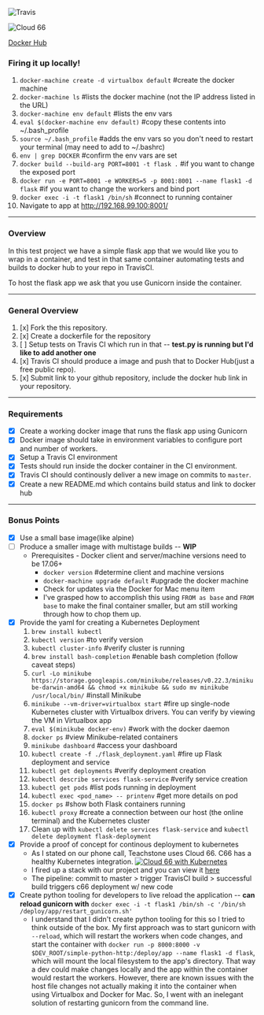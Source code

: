 ![Travis](https://travis-ci.org/morganwalker/simple-python-http.svg?branch=master)

![Cloud 66](https://app.cloud66.com/stacks/badge/083e4abfe0e2a12ef2add83920d2793e.svg)

[Docker Hub](https://hub.docker.com/r/jmorganwalker/simple-python-http/)

### Firing it up locally!

1. `docker-machine create -d virtualbox default` #create the docker machine
2. `docker-machine ls` #lists the docker machine (not the IP address listed in the URL)
3. `docker-machine env default` #lists the env vars
4. `eval $(docker-machine env default)`  #copy these contents into ~/.bash_profile
5. `source ~/.bash_profile` #adds the env vars so you don't need to restart your terminal (may need to add to ~/.bashrc)
6. `env | grep DOCKER` #confirm the env vars are set
7. `docker build --build-arg PORT=8001 -t flask .` #if you want to change the exposed port
8. `docker run -e PORT=8001 -e WORKERS=5 -p 8001:8001 --name flask1 -d flask` #if you want to change the workers and bind port
9. `docker exec -i -t flask1 /bin/sh` #connect to running container
10. Navigate to app at http://192.168.99.100:8001/
***

### Overview

In this test project we have a simple flask app that we would like you to wrap in a container, and test in that same container
automating tests and builds to docker hub to your repo in TravisCI.

To host the flask app we ask that you use Gunicorn inside the container.
***

### General Overview

 1. [x] Fork the this repository.
 2. [x] Create a dockerfile for the repository
 3. [ ] Setup tests on Travis CI which run in that -- **test.py is running but I'd like to add another one**
 4. [x] Travis CI should produce a image and push that to Docker Hub(just a free public repo).
 5. [x] Submit link to your github repository, include the docker hub link in your repository.
***

### Requirements

 * [x] Create a working docker image that runs the flask app using Gunicorn
 * [x] Docker image should take in environment variables to configure port and number of workers.
 * [x] Setup a Travis CI environment
 * [x] Tests should run inside the docker container in the CI environment.
 * [x] Travis CI should continously deliver a new image on commits to `master`.
 * [x] Create a new README.md which contains build status and link to docker hub
***

### Bonus Points

 * [x] Use a small base image(like alpine)
 * [ ] Produce a smaller image with multistage builds -- **WIP**
   * Prerequisites - Docker client and server/machine versions need to be 17.06+
     * `docker version` #determine client and machine versions
     * `docker-machine upgrade default` #upgrade the docker machine
     * Check for updates via the Docker for Mac menu item
     * I've grasped how to accomplish this using `FROM as base` and `FROM base` to make the final container smaller, but am still working through how to chop them up.
 * [x] Provide the yaml for creating a Kubernetes Deployment
    1. `brew install kubectl`
    2. `kubectl version` #to verify version
    3. `kubectl cluster-info` #verify cluster is running
    4. `brew install bash-completion` #enable bash completion (follow caveat steps)
    5. `curl -Lo minikube https://storage.googleapis.com/minikube/releases/v0.22.3/minikube-darwin-amd64 && chmod +x minikube && sudo mv minikube /usr/local/bin/` #install Minikube
    6. `minikube --vm-driver=virtualbox start` #fire up single-node Kubernetes cluster with Virtualbox drivers.  You can verify by viewing the VM in Virtualbox app
    7. `eval $(minikube docker-env)` #work with the docker daemon
    8. `docker ps` #view Minikube-related containers
    9. `minikube dashboard` #access your dashboard
    10. `kubectl create -f ./flask_deployment.yaml` #fire up Flask deployment and service
    11. `kubectl get deployments` #verify deployment creation
    12. `kubectl describe services flask-service` #verify service creation
    13. `kubectl get pods` #list pods running in deployment
    14. `kubectl exec <pod_name> -- printenv` #get more details on pod
    15. `docker ps` #show both Flask containers running
    16. `kubectl proxy` #create a connection between our host (the online terminal) and the Kubernetes cluster
    17. Clean up with `kubectl delete services flask-service` and `kubectl delete deployment flask-deployment`
 * [x] Provide a proof of concept for continous deployment to kubernetes
   * As I stated on our phone call, Teachstone uses Cloud 66.  C66 has a healthy Kubernetes integration. [![Cloud 66 with Kubernetes](http://img.youtube.com/vi/zg7G9B_E2SQ/0.jpg)](http://www.youtube.com/watch?v=zg7G9B_E2SQ)
   * I fired up a stack with our project and you can view it [here](http://dockerhost.testing-943943.c66.me/)
   * The pipeline: commit to master > trigger TravisCI build > successful build triggers c66 deployment w/ new code
 * [x] Create python tooling for developers to live reload the application -- **can reload gunicorn with** ```docker exec -i -t flask1 /bin/sh -c '/bin/sh /deploy/app/restart_gunicorn.sh'```
   * I understand that I didn't create python tooling for this so I tried to think outside of the box.  My first approach was to start gunicorn with `--reload`, which will restart the workers when code changes, and start the container with `docker run -p 8000:8000 -v $DEV_ROOT/simple-python-http:/deploy/app --name flask1 -d flask`, which will mount the local filesystem to the app's directory.  That way a dev could make changes locally and the app within the container would restart the workers.  However, there are known issues with the host file changes not actually making it into the container when using Virtualbox and Docker for Mac.  So, I went with an inelegant solution of restarting gunicorn from the command line.
